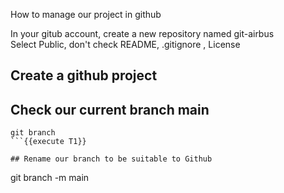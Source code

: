 How to manage our project in github   

In your gitub account, create a new repository named git-airbus  
Select Public, don't check README, .gitignore , License  



## Create a github project

## Check our current branch main
```
git branch 
```{{execute T1}}
 
## Rename our branch to be suitable to Github    
```
git branch -m main 
```{{execute T1}}


